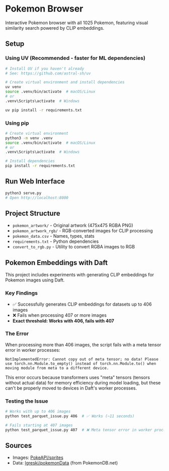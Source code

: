 # Pokemon Browser

Interactive Pokemon browser with all 1025 Pokemon, featuring visual similarity search powered by CLIP embeddings.

## Setup

### Using UV (Recommended - faster for ML dependencies)
```bash
# Install UV if you haven't already
# See: https://github.com/astral-sh/uv

# Create virtual environment and install dependencies
uv venv
source .venv/bin/activate  # macOS/Linux
# or
.venv\Scripts\activate  # Windows

uv pip install -r requirements.txt
```

### Using pip
```bash
# Create virtual environment
python3 -m venv .venv
source .venv/bin/activate  # macOS/Linux
# or
.venv\Scripts\activate  # Windows

# Install dependencies
pip install -r requirements.txt
```

## Run Web Interface
```bash
python3 serve.py
# Open http://localhost:8000
```

## Project Structure
- `pokemon_artwork/` - Original artwork (475x475 RGBA PNG)
- `pokemon_artwork_rgb/` - RGB-converted images for CLIP processing
- `pokemon_data.csv` - Names, types, stats
- `requirements.txt` - Python dependencies
- `convert_to_rgb.py` - Utility to convert RGBA images to RGB

## Pokemon Embeddings with Daft

This project includes experiments with generating CLIP embeddings for Pokemon images using Daft.

### Key Findings
- ✅ Successfully generates CLIP embeddings for datasets up to 406 images
- ❌ Fails when processing 407 or more images
- **Exact threshold: Works with 406, fails with 407**

### The Error
When processing more than 406 images, the script fails with a meta tensor error in worker processes:
```
NotImplementedError: Cannot copy out of meta tensor; no data! Please use torch.nn.Module.to_empty() instead of torch.nn.Module.to() when moving module from meta to a different device.
```

This error occurs because transformers uses "meta" tensors (tensors without actual data) for memory efficiency during model loading, but these can't be properly moved to devices in Daft's worker processes.

### Testing the Issue
```bash
# Works with up to 406 images
python test_parquet_issue.py 406  # ✅ Works (~11 seconds)

# Fails starting at 407 images
python test_parquet_issue.py 407  # ❌ Meta tensor error in worker processes
```


## Sources
- Images: [PokeAPI/sprites](https://github.com/PokeAPI/sprites)
- Data: [lgreski/pokemonData](https://github.com/lgreski/pokemonData) (from PokemonDB.net)
